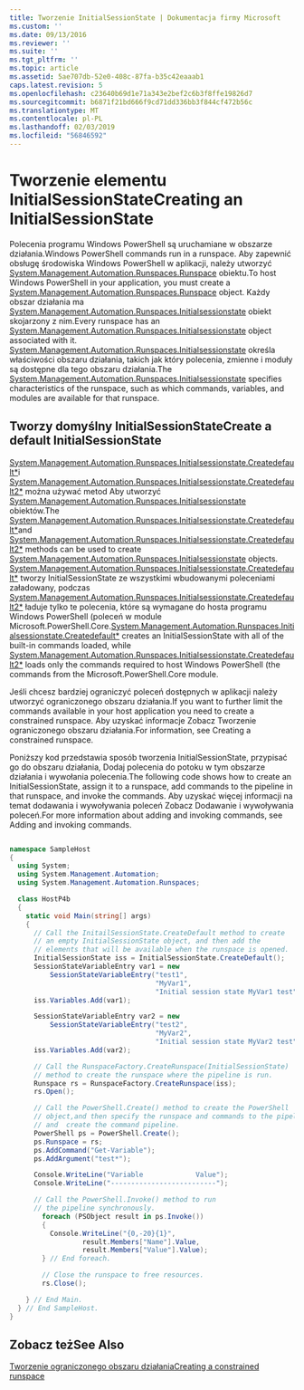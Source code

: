 ```yaml
---
title: Tworzenie InitialSessionState | Dokumentacja firmy Microsoft
ms.custom: ''
ms.date: 09/13/2016
ms.reviewer: ''
ms.suite: ''
ms.tgt_pltfrm: ''
ms.topic: article
ms.assetid: 5ae707db-52e0-408c-87fa-b35c42eaaab1
caps.latest.revision: 5
ms.openlocfilehash: c23640b69d1e71a343e2bef2c6b3f8ffe19826d7
ms.sourcegitcommit: b6871f21bd666f9cd71dd336bb3f844cf472b56c
ms.translationtype: MT
ms.contentlocale: pl-PL
ms.lasthandoff: 02/03/2019
ms.locfileid: "56846592"
---
```

# <a name="creating-an-initialsessionstate"></a><span data-ttu-id="eadba-102">Tworzenie elementu InitialSessionState</span><span class="sxs-lookup"><span data-stu-id="eadba-102">Creating an InitialSessionState</span></span>

<span data-ttu-id="eadba-103">Polecenia programu Windows PowerShell są uruchamiane w obszarze działania.</span><span class="sxs-lookup"><span data-stu-id="eadba-103">Windows PowerShell commands run in a runspace.</span></span> <span data-ttu-id="eadba-104">Aby zapewnić obsługę środowiska Windows PowerShell w aplikacji, należy utworzyć [System.Management.Automation.Runspaces.Runspace](/dotnet/api/System.Management.Automation.Runspaces.Runspace) obiektu.</span><span class="sxs-lookup"><span data-stu-id="eadba-104">To host Windows PowerShell in your application, you must create a [System.Management.Automation.Runspaces.Runspace](/dotnet/api/System.Management.Automation.Runspaces.Runspace) object.</span></span> <span data-ttu-id="eadba-105">Każdy obszar działania ma [System.Management.Automation.Runspaces.Initialsessionstate](/dotnet/api/System.Management.Automation.Runspaces.InitialSessionState) obiekt skojarzony z nim.</span><span class="sxs-lookup"><span data-stu-id="eadba-105">Every runspace has an [System.Management.Automation.Runspaces.Initialsessionstate](/dotnet/api/System.Management.Automation.Runspaces.InitialSessionState) object associated with it.</span></span> <span data-ttu-id="eadba-106">[System.Management.Automation.Runspaces.Initialsessionstate](/dotnet/api/System.Management.Automation.Runspaces.InitialSessionState) określa właściwości obszaru działania, takich jak który polecenia, zmienne i moduły są dostępne dla tego obszaru działania.</span><span class="sxs-lookup"><span data-stu-id="eadba-106">The [System.Management.Automation.Runspaces.Initialsessionstate](/dotnet/api/System.Management.Automation.Runspaces.InitialSessionState) specifies characteristics of the runspace, such as which commands, variables, and modules are available for that runspace.</span></span>

## <a name="create-a-default-initialsessionstate"></a><span data-ttu-id="eadba-107">Tworzy domyślny InitialSessionState</span><span class="sxs-lookup"><span data-stu-id="eadba-107">Create a default InitialSessionState</span></span>

 <span data-ttu-id="eadba-108">[System.Management.Automation.Runspaces.Initialsessionstate.Createdefault\*](/dotnet/api/System.Management.Automation.Runspaces.InitialSessionState.CreateDefault)i [System.Management.Automation.Runspaces.Initialsessionstate.Createdefault2\*](/dotnet/api/System.Management.Automation.Runspaces.InitialSessionState.CreateDefault2) można używać metod Aby utworzyć [System.Management.Automation.Runspaces.Initialsessionstate](/dotnet/api/System.Management.Automation.Runspaces.InitialSessionState) obiektów.</span><span class="sxs-lookup"><span data-stu-id="eadba-108">The [System.Management.Automation.Runspaces.Initialsessionstate.Createdefault\*](/dotnet/api/System.Management.Automation.Runspaces.InitialSessionState.CreateDefault)and [System.Management.Automation.Runspaces.Initialsessionstate.Createdefault2\*](/dotnet/api/System.Management.Automation.Runspaces.InitialSessionState.CreateDefault2) methods can be used to create [System.Management.Automation.Runspaces.Initialsessionstate](/dotnet/api/System.Management.Automation.Runspaces.InitialSessionState) objects.</span></span> <span data-ttu-id="eadba-109">[System.Management.Automation.Runspaces.Initialsessionstate.Createdefault\*](/dotnet/api/System.Management.Automation.Runspaces.InitialSessionState.CreateDefault) tworzy InitialSessionState ze wszystkimi wbudowanymi poleceniami załadowany, podczas [ System.Management.Automation.Runspaces.Initialsessionstate.Createdefault2\*](/dotnet/api/System.Management.Automation.Runspaces.InitialSessionState.CreateDefault2) ładuje tylko te polecenia, które są wymagane do hosta programu Windows PowerShell (poleceń w module Microsoft.PowerShell.Core.</span><span class="sxs-lookup"><span data-stu-id="eadba-109">[System.Management.Automation.Runspaces.Initialsessionstate.Createdefault\*](/dotnet/api/System.Management.Automation.Runspaces.InitialSessionState.CreateDefault) creates an InitialSessionState with all of the built-in commands loaded, while [System.Management.Automation.Runspaces.Initialsessionstate.Createdefault2\*](/dotnet/api/System.Management.Automation.Runspaces.InitialSessionState.CreateDefault2) loads only the commands required to host Windows PowerShell (the commands from the Microsoft.PowerShell.Core module.</span></span>

 <span data-ttu-id="eadba-110">Jeśli chcesz bardziej ograniczyć poleceń dostępnych w aplikacji należy utworzyć ograniczonego obszaru działania.</span><span class="sxs-lookup"><span data-stu-id="eadba-110">If you want to further limit the commands available in your host application you need to create a constrained runspace.</span></span> <span data-ttu-id="eadba-111">Aby uzyskać informacje Zobacz Tworzenie ograniczonego obszaru działania.</span><span class="sxs-lookup"><span data-stu-id="eadba-111">For information, see Creating a constrained runspace.</span></span>

 <span data-ttu-id="eadba-112">Poniższy kod przedstawia sposób tworzenia InitialSessionState, przypisać go do obszaru działania, Dodaj polecenia do potoku w tym obszarze działania i wywołania polecenia.</span><span class="sxs-lookup"><span data-stu-id="eadba-112">The following code shows how to create an InitialSessionState, assign it to a runspace, add commands to the pipeline in that runspace, and invoke the commands.</span></span> <span data-ttu-id="eadba-113">Aby uzyskać więcej informacji na temat dodawania i wywoływania poleceń Zobacz Dodawanie i wywoływania poleceń.</span><span class="sxs-lookup"><span data-stu-id="eadba-113">For more information about adding and invoking commands, see Adding and invoking commands.</span></span>

```csharp

namespace SampleHost
{
  using System;
  using System.Management.Automation;
  using System.Management.Automation.Runspaces;

  class HostP4b
  {
    static void Main(string[] args)
    {
      // Call the InitailSessionState.CreateDefault method to create
      // an empty InitialSessionState object, and then add the
      // elements that will be available when the runspace is opened.
      InitialSessionState iss = InitialSessionState.CreateDefault();
      SessionStateVariableEntry var1 = new
          SessionStateVariableEntry("test1",
                                    "MyVar1",
                                    "Initial session state MyVar1 test");
      iss.Variables.Add(var1);

      SessionStateVariableEntry var2 = new
          SessionStateVariableEntry("test2",
                                    "MyVar2",
                                    "Initial session state MyVar2 test");
      iss.Variables.Add(var2);

      // Call the RunspaceFactory.CreateRunspace(InitialSessionState)
      // method to create the runspace where the pipeline is run.
      Runspace rs = RunspaceFactory.CreateRunspace(iss);
      rs.Open();

      // Call the PowerShell.Create() method to create the PowerShell
      // object,and then specify the runspace and commands to the pipeline.
      // and  create the command pipeline.
      PowerShell ps = PowerShell.Create();
      ps.Runspace = rs;
      ps.AddCommand("Get-Variable");
      ps.AddArgument("test*");

      Console.WriteLine("Variable             Value");
      Console.WriteLine("--------------------------");

      // Call the PowerShell.Invoke() method to run
      // the pipeline synchronously.
        foreach (PSObject result in ps.Invoke())
        {
          Console.WriteLine("{0,-20}{1}",
                  result.Members["Name"].Value,
                  result.Members["Value"].Value);
        } // End foreach.

        // Close the runspace to free resources.
        rs.Close();

    } // End Main.
  } // End SampleHost.
}
```

## <a name="see-also"></a><span data-ttu-id="eadba-114">Zobacz też</span><span class="sxs-lookup"><span data-stu-id="eadba-114">See Also</span></span>

 [<span data-ttu-id="eadba-115">Tworzenie ograniczonego obszaru działania</span><span class="sxs-lookup"><span data-stu-id="eadba-115">Creating a constrained runspace</span></span>](./creating-a-constrained-runspace.md)
